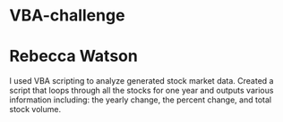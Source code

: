 # VBA-challenge

# Rebecca Watson

I used VBA scripting to analyze generated stock market data. Created a script that loops through all the stocks for one year and outputs various information including: the yearly change, the percent change, and total stock volume. 



